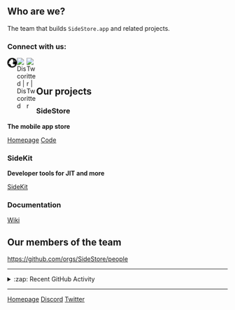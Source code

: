 <!-- 
Docs: How to use GitHub README and actions to auto-generate embedded content.
https://github.com/anuraghazra/github-readme-stats
https://www.youtube.com/watch?v=n6d4KHSKqGk
https://github.com/rahuldkjain/github-profile-readme-generator
 -->

## Who are we?

The team that builds `SideStore.app` and related projects.

### Connect with us:

<!--
[![Website](https://img.shields.io/website?label=sidestore.io&style=for-the-badge&url=https://sidestore.io)](https://sidestore.io)
[![Twitter Follow](https://img.shields.io/twitter/follow/sidestore_io?color=1DA1F2&logo=twitter&style=for-the-badge)](https://twitter.com/intent/follow?original_referer=https%3A%2F%2Fgithub.com%2Fsidestore&screen_name=sidestore)
[![GitHub Followers](https://img.shields.io/github/followers/sidestore?style=for-the-badge)]()
[![GitHub Sponsors](https://img.shields.io/github/sponsors/sidestore?style=for-the-badge
)]() 
-->

[<img align="left" alt="sidestore.io" width="22px" src="https://raw.githubusercontent.com/iconic/open-iconic/master/svg/globe.svg" />][website]
[<img align="left" alt="Discord | Discord" width="22px" src="https://cdn.jsdelivr.net/npm/simple-icons@v3/icons/discord.svg" />][discord]
[<img align="left" alt="Twitter | Twitter" width="22px" src="https://cdn.jsdelivr.net/npm/simple-icons@v3/icons/twitter.svg" />][twitter]

<br />
<br />

## Our projects

### SideStore

__The mobile app store__

[Homepage][website]
[Code][git.sidestore]

### SideKit

__Developer tools for JIT and more__

[SideKit][git.sidekit]

### Documentation

[Wiki][wiki]

## Our members of the team

https://github.com/orgs/SideStore/people

---

<details>
  <summary>:zap: Recent GitHub Activity</summary>

<!--START_SECTION:activity-->
1. 💪 Opened PR [#13](https://github.com/SideStore/omnisette-server/pull/13) in [SideStore/omnisette-server](https://github.com/SideStore/omnisette-server)
2. 🗣 Commented on [#25](https://github.com/SideStore/sidestore.github.io/issues/25) in [SideStore/sidestore.github.io](https://github.com/SideStore/sidestore.github.io)
3. ❌ Closed PR [#25](https://github.com/SideStore/sidestore.github.io/pull/25) in [SideStore/sidestore.github.io](https://github.com/SideStore/sidestore.github.io)
4. 🗣 Commented on [#31](https://github.com/SideStore/sidestore.github.io/issues/31) in [SideStore/sidestore.github.io](https://github.com/SideStore/sidestore.github.io)
5. ❌ Closed PR [#31](https://github.com/SideStore/sidestore.github.io/pull/31) in [SideStore/sidestore.github.io](https://github.com/SideStore/sidestore.github.io)
6. 🗣 Commented on [#577](https://github.com/SideStore/SideStore/issues/577) in [SideStore/SideStore](https://github.com/SideStore/SideStore)
7. ❌ Closed PR [#577](https://github.com/SideStore/SideStore/pull/577) in [SideStore/SideStore](https://github.com/SideStore/SideStore)
8. 🗣 Commented on [#577](https://github.com/SideStore/SideStore/issues/577) in [SideStore/SideStore](https://github.com/SideStore/SideStore)
9. 🗣 Commented on [#574](https://github.com/SideStore/SideStore/issues/574) in [SideStore/SideStore](https://github.com/SideStore/SideStore)
10. 💪 Opened PR [#577](https://github.com/SideStore/SideStore/pull/577) in [SideStore/SideStore](https://github.com/SideStore/SideStore)
11. ❗️ Opened issue [#576](https://github.com/SideStore/SideStore/issues/576) in [SideStore/SideStore](https://github.com/SideStore/SideStore)
12. 🗣 Commented on [#519](https://github.com/SideStore/SideStore/issues/519) in [SideStore/SideStore](https://github.com/SideStore/SideStore)
13. 🗣 Commented on [#575](https://github.com/SideStore/SideStore/issues/575) in [SideStore/SideStore](https://github.com/SideStore/SideStore)
14. ❗️ Opened issue [#38](https://github.com/SideStore/Community-Source/issues/38) in [SideStore/Community-Source](https://github.com/SideStore/Community-Source)
15. ❗️ Opened issue [#575](https://github.com/SideStore/SideStore/issues/575) in [SideStore/SideStore](https://github.com/SideStore/SideStore)
16. 🗣 Commented on [#519](https://github.com/SideStore/SideStore/issues/519) in [SideStore/SideStore](https://github.com/SideStore/SideStore)
17. ❗️ Opened issue [#574](https://github.com/SideStore/SideStore/issues/574) in [SideStore/SideStore](https://github.com/SideStore/SideStore)
18. 🗣 Commented on [#519](https://github.com/SideStore/SideStore/issues/519) in [SideStore/SideStore](https://github.com/SideStore/SideStore)
19. 🗣 Commented on [#567](https://github.com/SideStore/SideStore/issues/567) in [SideStore/SideStore](https://github.com/SideStore/SideStore)
20. 🗣 Commented on [#568](https://github.com/SideStore/SideStore/issues/568) in [SideStore/SideStore](https://github.com/SideStore/SideStore)
<!--END_SECTION:activity-->

</details>

---

[Homepage][patreon] [Discord][discord] [Twitter][twitter]

<!--
- [Patreon][patreon]
- [OpenCollective][opencollective]
- [YouTube][youtube]
-->

[website]: https://sidestore.io
[wiki]: https://wiki.sidestore.io
[twitter]: https://twitter.com/sidestore_io
[discord]: https://discord.gg/sidestore-949183273383395328
[youtube]: https://youtube.com/TODO
[patreon]: https://www.patreon.com/SideStore
[opencollective]: https://opencollective.com/TODO
[git.sidestore]: https://github.com/SideStore/SideStore/
[git.sidekit]: https://github.com/SideStore/SideKit

